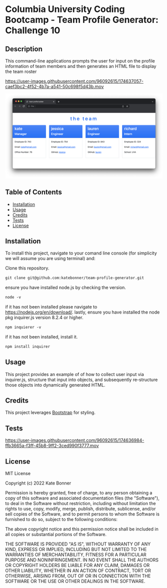 # Columbia University Coding Bootcamp - Team Profile Generator: Challenge 10 

## Description

This command-line applications prompts the user for input on the profile information of team members and then generates an HTML file to display the team roster

https://user-images.githubusercontent.com/96092615/174637057-caef3bc2-4f52-4b7a-a541-50c698f5d43b.mov

![team dashboard](./assets/team.png)


## Table of Contents 

* [Installation](#installation)
* [Usage](#usage)
* [Credits](#credits)
* [Tests](#tests)
* [License](#license)


## Installation

To install this project, navigate to your comand line console (for simplicity we will assume you are using terminal) and:

Clone this repository.
```md
git clone git@github.com:katebonner/team-profile-generator.git
```
ensure you have installed node.js by checking the version.
```md
node -v
```
if it has not been installed please navigate to https://nodejs.org/en/download/. lastly, ensure you have installed the node pkg inquirer.js version 8.2.4 or higher.
```md
npm inquierer -v
```
if it has not been installed, install it.
```md
npm install inquirer
```


## Usage

This project provides an example of of how to collect user input via inquirer.js, structure that input into objects, and subsequently re-structure those objects into dynamically generated HTML. 

## Credits

This project leverages [Bootstrap](https://getbootstrap.com/) for styling.

## Tests

https://user-images.githubusercontent.com/96092615/174636984-ffb3665a-f3ff-45b8-9ff2-3ced990f3777.mov


## License

MIT License

Copyright (c) 2022 Kate Bonner

Permission is hereby granted, free of charge, to any person obtaining a copy
of this software and associated documentation files (the "Software"), to deal
in the Software without restriction, including without limitation the rights
to use, copy, modify, merge, publish, distribute, sublicense, and/or sell
copies of the Software, and to permit persons to whom the Software is
furnished to do so, subject to the following conditions:

The above copyright notice and this permission notice shall be included in all
copies or substantial portions of the Software.

THE SOFTWARE IS PROVIDED "AS IS", WITHOUT WARRANTY OF ANY KIND, EXPRESS OR
IMPLIED, INCLUDING BUT NOT LIMITED TO THE WARRANTIES OF MERCHANTABILITY,
FITNESS FOR A PARTICULAR PURPOSE AND NONINFRINGEMENT. IN NO EVENT SHALL THE
AUTHORS OR COPYRIGHT HOLDERS BE LIABLE FOR ANY CLAIM, DAMAGES OR OTHER
LIABILITY, WHETHER IN AN ACTION OF CONTRACT, TORT OR OTHERWISE, ARISING FROM,
OUT OF OR IN CONNECTION WITH THE SOFTWARE OR THE USE OR OTHER DEALINGS IN THE
SOFTWARE.
